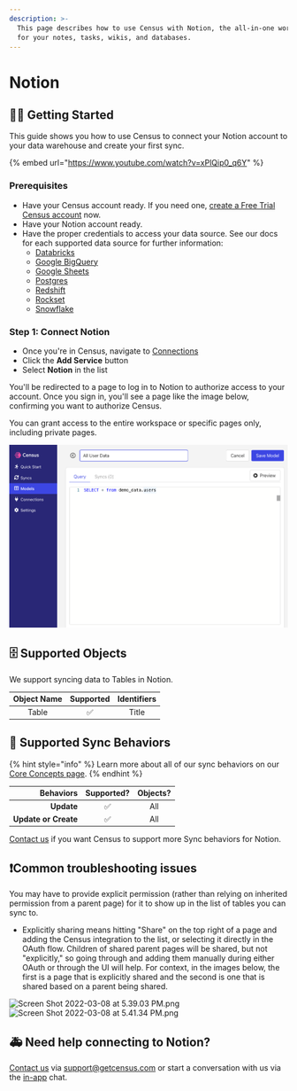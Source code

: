 ```yaml
---
description: >-
  This page describes how to use Census with Notion, the all-in-one workspace
  for your notes, tasks, wikis, and databases.
---
```


# Notion

## 🏃‍♀️ Getting Started

This guide shows you how to use Census to connect your Notion account to your data warehouse and create your first sync.

{% embed url="https://www.youtube.com/watch?v=xPlQip0_q6Y" %}

### Prerequisites

* Have your Census account ready. If you need one, [create a Free Trial Census account](https://app.getcensus.com) now.
* Have your Notion account ready.
* Have the proper credentials to access your data source. See our docs for each supported data source for further information:
  * [Databricks](https://docs.getcensus.com/sources/databricks)
  * [Google BigQuery](https://docs.getcensus.com/sources/google-bigquery)
  * [Google Sheets](https://docs.getcensus.com/sources/google-sheets)
  * [Postgres](https://docs.getcensus.com/sources/postgres)
  * [Redshift](https://docs.getcensus.com/sources/redshift)
  * [Rockset](https://docs.getcensus.com/sources/rockset)
  * [Snowflake](https://docs.getcensus.com/sources/snowflake)

### Step 1: Connect Notion

* Once you're in Census, navigate to [Connections](https://app.getcensus.com/connections)
* Click the **Add Service** button
* Select **Notion** in the list

You'll be redirected to a page to log in to Notion to authorize access to your account. Once you sign in, you'll see a page like the image below, confirming you want to authorize Census.

You can grant access to the entire workspace or specific pages only, including private pages.

![](<../.gitbook/assets/image (8).png>)

## 🗄️ Supported Objects <a href="#supported-objects" id="supported-objects"></a>

We support syncing data to Tables in Notion. ​

| **Object Name** | **Supported** | **Identifiers** |
| :-------------: | :-----------: | :-------------: |
|      Table      |       ✅       |      Title      |

## 🔄 Supported Sync Behaviors

{% hint style="info" %}
Learn more about all of our sync behaviors on our [Core Concepts page](../basics/core-concept/#the-different-sync-behaviors).
{% endhint %}

|        **Behaviors** | **Supported?** | **Objects?** |
| -------------------: | :------------: | :----------: |
|           **Update** |        ✅       |      All     |
| **Update or Create** |        ✅       |      All     |

[Contact us](mailto:support@getcensus.com) if you want Census to support more Sync behaviors for Notion.

## ❗️Common troubleshooting issues

You may have to provide explicit permission (rather than relying on inherited permission from a parent page) for it to show up in the list of tables you can sync to.&#x20;

* Explicitly sharing means hitting "Share" on the top right of a page and adding the Census integration to the list, or selecting it directly in the OAuth flow. Children of shared parent pages will be shared, but not "explicitly," so going through and adding them manually during either OAuth or through the UI will help. For context, in the images below, the first is a page that is explicitly shared and the second is one that is shared based on a parent being shared.

![Screen Shot 2022-03-08 at 5.39.03 PM.png](https://uploads.linear.app/eb66e31d-15eb-4269-9860-aebf164343bb/4ec654ee-633b-4355-af2a-68ca6ebc80d4/c716ec16-5ac1-41e4-80a0-854d1ed55135)![Screen Shot 2022-03-08 at 5.41.34 PM.png](https://uploads.linear.app/eb66e31d-15eb-4269-9860-aebf164343bb/6d2b915a-48fd-4523-96be-efb82995ed48/c2bcb696-531e-4d06-9a9e-62ae9b585967)

## 🚑 Need help connecting to Notion?

[Contact us](mailto:support@getcensus.com) via support@getcensus.com or start a conversation with us via the [in-app](https://app.getcensus.com) chat.

